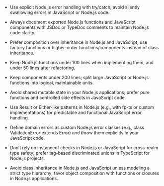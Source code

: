   * Use explicit Node.js error handling with try/catch; avoid silently swallowing errors in JavaScript or Node.js code.
  
  * Always document exported Node.js functions and JavaScript components with JSDoc or TypeDoc comments to maintain Node.js code clarity.
  
  * Prefer composition over inheritance in Node.js and JavaScript; use factory functions or higher-order functions/components instead of class inheritance.
  
  * Keep Node.js functions under 100 lines when implementing them, and under 50 lines after refactoring.

  * Keep components under 200 lines; split large JavaScript or Node.js functions into logical, maintainable units.
  
  * Avoid shared mutable state in your Node.js applications; prefer pure functions and controlled side effects in JavaScript code.
  
  * Use Result or Either-like patterns in Node.js (e.g., with fp-ts or custom implementations) for predictable and functional JavaScript error handling.
  
  * Define domain errors as custom Node.js error classes (e.g., class ValidationError extends Error) and throw them explicitly in your JavaScript code.
  
  * Don’t rely on instanceof checks in Node.js or JavaScript for cross-realm type safety; prefer tag-based discriminated unions in TypeScript for Node.js projects.
  
  * Avoid class inheritance in Node.js and JavaScript unless modeling a strict type hierarchy; favor object composition with functions or closures in Node.js applications.
